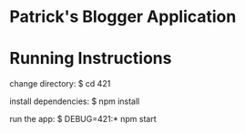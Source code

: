# Patrick's Blogger Application


# Running Instructions
change directory:
     $ cd 421

   install dependencies:
     $ npm install

   run the app:
     $ DEBUG=421:* npm start

